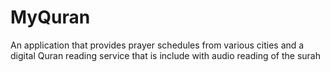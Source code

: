 # MyQuran
 An application that provides prayer schedules from various cities and a digital Quran reading service that is include with audio reading of the surah
